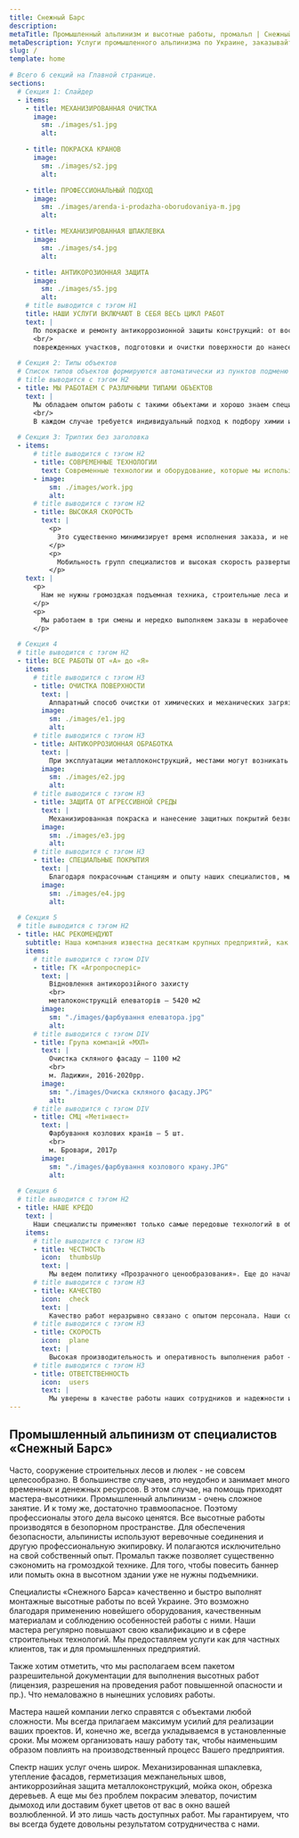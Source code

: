```yaml
---
title: Снежный Барс
description: 
metaTitle: Промышленный альпинизм и высотные работы, промальп | Снежный Барс
metaDescription: Услуги промышленного альпинизма по Украине, заказывайте строительные работы на высоте ☎+38 (096) 555-30-92 от компании Снежный Барс.
slug: /
template: home

# Всего 6 секций на Главной странице.
sections:
  # Секция 1: Слайдер
  - items:
    - title: МЕХАНИЗИРОВАННАЯ ОЧИСТКА
      image:
        sm: ./images/s1.jpg
        alt: 

    - title: ПОКРАСКА КРАНОВ
      image:
        sm: ./images/s2.jpg
        alt: 

    - title: ПРОФЕССИОНАЛЬНЫЙ ПОДХОД
      image:
        sm: ./images/arenda-i-prodazha-oborudovaniya-m.jpg
        alt: 

    - title: МЕХАНИЗИРОВАННАЯ ШПАКЛЕВКА
      image:
        sm: ./images/s4.jpg
        alt: 

    - title: АНТИКОРОЗИОННАЯ ЗАЩИТА
      image:
        sm: ./images/s5.jpg
        alt:
    # title выводится с тэгом H1    
    title: НАШИ УСЛУГИ ВКЛЮЧАЮТ В СЕБЯ ВЕСЬ ЦИКЛ РАБОТ
    text: |
      По покраске и ремонту антикоррозионной защиты конструкций: от восстановления
      <br/>
      поврежденных участков, подготовки и очистки поверхности до нанесения финишного слоя.

  # Секция 2: Типы объектов
  # Список типов объектов формируются автоматически из пунктов подменю "Типы объектов"
  # title выводится с тэгом H2  
  - title: МЫ РАБОТАЕМ С РАЗЛИЧНЫМИ ТИПАМИ ОБЪЕКТОВ
    text: |
      Мы обладаем опытом работы с такими объектами и хорошо знаем специфику работ с ними.
      <br/>
      В каждом случае требуется индивидуальный подход к подбору химии и оборудования.

  # Секция 3: Триптих без заголовка
  - items:
      # title выводится с тэгом H2  
      - title: СОВРЕМЕННЫЕ ТЕХНОЛОГИИ
        text: Современные технологии и оборудование, которые мы используем в работе, дают возможность быстро реализовывать масштабные проекты на любой высоте, независимо от количества объектов и расстояний между ними.
      - image:
          sm: ./images/work.jpg
          alt:
      # title выводится с тэгом H2  
      - title: ВЫСОКАЯ СКОРОСТЬ
        text: |
          <p>
            Это существенно минимизирует время исполнения заказа, и не наносит ущерба качеству работы.
          </p>
          <p>
            Мобильность групп специалистов и высокая скорость развертывания комплекса позволяет нам обслуживать даже несколько объектов на предприятии одновременно.
          </p>
    text: |
      <p>
        Нам не нужны громоздкая подъемная техника, строительные леса и люльки. Мы используем высококлассное альпинистское снаряжение. Это существенно снижает стоимость высотных работ и их длительность. Кроме того, промышленный альпинизм позволяет производить работы в труднодоступных местах и быстро красить сложные поверхности.
      </p>
      <p>
        Мы работаем в три смены и нередко выполняем заказы в нерабочее время. Например, днем ваше предприятие сможет функционировать в обычном режиме. А наши специалисты-высотники проведут ремонтные работы вечером или ночью.
      </p> 

  # Секция 4
  # title выводится с тэгом H2  
  - title: ВСЕ РАБОТЫ ОТ «А» до «Я»
    items:
      # title выводится с тэгом H3
      - title: ОЧИСТКА ПОВЕРХНОСТИ
        text: |
          Аппаратный способ очистки от химических и механических загрязнений – это не только способ придать конструкции опрятный вид. Но и ключевой элемент защиты от коррозионных процессов. Наши промышленные альпинисты используют лучшие аппараты высокого и сверхвысокого давления. Именно благодаря такой очистке поверхности перед нанесением защитного слоя, он будет долго и крепко держаться.
        image:
          sm: ./images/e1.jpg
          alt:
      # title выводится с тэгом H3
      - title: АНТИКОРРОЗИОННАЯ ОБРАБОТКА
        text: |
          При эксплуатации металлоконструкций, местами могут возникать участки коррозии. В этом случае нужно приостановить или замедлить разрушение металла. Поврежденные участки необходимо зачистить и обработать преобразователем ржавчины. Это создает на таких участках металлоконструкции пленку, которая изолирует этот участок от доступа кислорода. И, таким образом, консервирует коррозийные процессы.
        image:
          sm: ./images/e2.jpg
          alt:
      # title выводится с тэгом H3
      - title: ЗАЩИТА ОТ АГРЕССИВНОЙ СРЕДЫ
        text: |
          Механизированная покраска и нанесение защитных покрытий безвоздушным способом оптимальна для многих объектов с агрессивными условиями эксплуатации. Как для сложных металлоконструкций, так и для железобетонных поверхностей, такая технология позволяет качественно покрасить огромные объемы в кратчайшие сроки. А значит – минимизировать потери, связанные с простоем производственных мощностей предприятия.
        image:
          sm: ./images/e3.jpg
          alt:
      # title выводится с тэгом H3
      - title: СПЕЦИАЛЬНЫЕ ПОКРЫТИЯ
        text: |
          Благодаря покрасочным станциям и опыту наших специалистов, мы смогли механизировать процесс нанесения различных тяжелых материалов. Например, гуммирование жидкой резиной, нанесение штукатурки, декоративных покрытий и огнезащиты. А также, покрытие новейшими полимерными промышленными материалами — самые востребованные услуги в нашей сфере.
        image:
          sm: ./images/e4.jpg
          alt:

  # Секция 5
  # title выводится с тэгом H2
  - title: НАС РЕКОМЕНДУЮТ
    subtitle: Наша компания известна десяткам крупных предприятий, как добросовестный и надежный подрядчик.
    items:
      # title выводится с тэгом DIV         
      - title: ГК «Агропросперіс»
        text: |
          Відновлення антикорозійного захисту
          <br>
          металоконструкцій елеваторів — 5420 м2
        image:
          sm: "./images/фарбування елеватора.jpg"
          alt:
      # title выводится с тэгом DIV   
      - title: Група компаній «МХП»
        text: |
          Очистка скляного фасаду — 1100 м2
          <br>
          м. Ладижин, 2016-2020рр.
        image:
          sm: "./images/Очиска скляного фасаду.JPG"
          alt:
      # title выводится с тэгом DIV   
      - title: СМЦ «Метінвест»
        text: |
          Фарбування козлових кранів — 5 шт.
          <br>
          м. Бровари, 2017р
        image:
          sm: "./images/фарбування козлового крану.JPG"
          alt:

  # Секция 6
  # title выводится с тэгом H2
  - title: НАШЕ КРЕДО
    text: |
      Наши специалисты применяют только самые передовые технологий в области промышленного альпинизма и антикоррозийной защиты. А непрерывное развитие компании гарантирует максимум безопасности и оперативности. Как с клиентами, так и партнерами, мы придерживаемся четырех основных принципов сотрудничества:
    items:
      # title выводится с тэгом H3
      - title: ЧЕСТНОСТЬ
        icon:  thumbsUp
        text: |
          Мы ведем политику «Прозрачного ценообразования». Еще до начала работ, мы честно проведем расчеты по вашему объекту. Вы не столкнетесь со скрытыми доплатами или непредвиденными расходами. Мы сообщим вам конечную стоимость услуги до момента заключения сделки. При необходимости, раскроем и объясним вам все этапы работ по проекту и издержки, связанные с их выполнением.
      # title выводится с тэгом H3    
      - title: КАЧЕСТВО
        icon:  check
        text: |
          Качество работ неразрывно связано с опытом персонала. Наши сотрудники любят свою работу и трудятся с высокой самоотдачей. Именно поэтому, наше предприятие не испытывает текучести кадров. Все сотрудники работают у нас уже много лет. Кроме того, они обладают высокой внутренней мотивацией и чувством ответственности. Мы ориентированы на результат и правильно понимаем ожидания наших клиентов. Вы можете рассчитывать на долгий срок службы обработанных нами объектов.
      # title выводится с тэгом H3
      - title: СКОРОСТЬ
        icon:  plane
        text: |
          Высокая производительность и оперативность выполнения работ – наше главное конкурентное преимущество. Мы ценим время и знаем, как это важно для наших клиентов. При необходимости, мы готовы организовать даже трёхсменную работу на объекте. Кроме того, мы обладаем качественным современным оборудованием. Которое рассчитано на работу с крупными объектами и большими объемами.
      # title выводится с тэгом H3        
      - title: ОТВЕТСТВЕННОСТЬ
        icon:  users
        text: |
          Мы уверены в качестве работы наших сотрудников и надежности используемых материалов. Именно поэтому, мы готовы нести за них ответственность в виде гарантийных сроков эксплуатации. В зависимости от вида работ и типа объекта, мы всегда рассчитываем гарантированный срок службы. В течении которого, все риски покрываются за наш счет.        
---
```

## Промышленный альпинизм от специалистов «Снежный Барс»

Часто, сооружение строительных лесов и люлек - не совсем целесообразно. В большинстве случаев, это неудобно и занимает много временных и денежных ресурсов. В этом случае, на помощь приходят мастера-высотники. Промышленный альпинизм - очень сложное занятие. И к тому же, достаточно травмоопасное. Поэтому профессионалы этого дела высоко ценятся. Все высотные работы производятся в безопорном пространстве. Для обеспечения безопасности, альпинисты используют веревочные соединения и другую профессиональную экипировку. И полагаются исключительно на свой собственный опыт. Промальп также позволяет существенно сэкономить на громоздкой технике. Для того, чтобы повесить баннер или помыть окна в высотном здании уже не нужны подъемники.


Специалисты «Снежного Барса» качественно и быстро выполнят монтажные высотные работы по всей Украине. Это возможно благодаря применению новейшего оборудования, качественным материалам и соблюдению особенностей работы с ними. Наши мастера регулярно повышают свою квалификацию и в сфере строительных технологий. Мы предоставляем услуги как для частных клиентов, так и для промышленных предприятий.


Также хотим отметить, что мы располагаем всем пакетом разрешительной документации для выполнения высотных работ (лицензия, разрешения на проведения работ повышенной опасности и пр.). Что немаловажно в нынешних условиях работы.


Мастера нашей компании легко справятся с объектами любой сложности. Мы всегда прилагаем максимум усилий для реализации ваших проектов. И, конечно же, всегда укладываемся в установленные сроки. Мы можем организовать нашу работу так, чтобы наименьшим образом повлиять на производственный процесс Вашего предприятия.


Спектр наших услуг очень широк. Механизированная шпаклевка, утепление фасадов, герметизация межпанельных швов, антикоррозийная защита металлоконструкций, мойка окон, обрезка деревьев. А еще мы без проблем покрасим элеватор, почистим дымоход или доставим букет цветов от вас в окно вашей возлюбленной. И это лишь часть доступных работ. Мы гарантируем, что вы всегда будете довольны результатом сотрудничества с нами.
